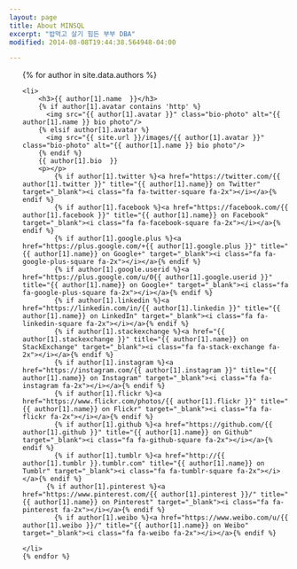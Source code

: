 ```yaml
---
layout: page
title: About MINSQL
excerpt: "밥먹고 살기 힘든 부부 DBA"
modified: 2014-08-08T19:44:38.564948-04:00

---
```



<div class="author-columns">
<ul>
    {% for author in site.data.authors %}
  
    <li>
        <h3>{{ author[1].name  }}</h3>
        {% if author[1].avatar contains 'http' %}
          <img src="{{ author[1].avatar }}" class="bio-photo" alt="{{ author[1].name }} bio photo"/>
        {% elsif author[1].avatar %}
          <img src="{{ site.url }}/images/{{ author[1].avatar }}" class="bio-photo" alt="{{ author[1].name }} bio photo"/>
        {% endif %}
        {{ author[1].bio  }}
        <p></p>
        	{% if author[1].twitter %}<a href="https://twitter.com/{{ author[1].twitter }}" title="{{ author[1].name}} on Twitter" target="_blank"><i class="fa fa-twitter-square fa-2x"></i></a>{% endif %}
        	{% if author[1].facebook %}<a href="https://facebook.com/{{ author[1].facebook }}" title="{{ author[1].name}} on Facebook" target="_blank"><i class="fa fa-facebook-square fa-2x"></i></a>{% endif %}
        	{% if author[1].google.plus %}<a href="https://plus.google.com/+{{ author[1].google.plus }}" title="{{ author[1].name}} on Google+" target="_blank"><i class="fa fa-google-plus-square fa-2x"></i></a>{% endif %}
        	{% if author[1].google.userid %}<a href="https://plus.google.com/u/0{{ author[1].google.userid }}" title="{{ author[1].name}} on Google+" target="_blank"><i class="fa fa-google-plus-square fa-2x"></i></a>{% endif %}          
        	{% if author[1].linkedin %}<a href="https://linkedin.com/in/{{ author[1].linkedin }}" title="{{ author[1].name}} on LinkedIn" target="_blank"><i class="fa fa-linkedin-square fa-2x"></i></a>{% endif %}
        	{% if author[1].stackexchange %}<a href="{{ author[1].stackexchange }}" title="{{ author[1].name}} on StackExchange" target="_blank"><i class="fa fa-stack-exchange fa-2x"></i></a>{% endif %}
        	{% if author[1].instagram %}<a href="https://instagram.com/{{ author[1].instagram }}" title="{{ author[1].name}} on Instagram" target="_blank"><i class="fa fa-instagram fa-2x"></i></a>{% endif %}
        	{% if author[1].flickr %}<a href="https://www.flickr.com/photos/{{ author[1].flickr }}" title="{{ author[1].name}} on Flickr" target="_blank"><i class="fa fa-flickr fa-2x"></i></a>{% endif %}
        	{% if author[1].github %}<a href="https://github.com/{{ author[1].github }}" title="{{ author[1].name}} on Github" target="_blank"><i class="fa fa-github-square fa-2x"></i></a>{% endif %}
        	{% if author[1].tumblr %}<a href="http://{{ author[1].tumblr }}.tumblr.com" title="{{ author[1].name}} on Tumblr" target="_blank"><i class="fa fa-tumblr-square fa-2x"></i></a>{% endif %}
          {% if author[1].pinterest %}<a href="https://www.pinterest.com/{{ author[1].pinterest }}/" title="{{ author[1].name}} on Pinterest" target="_blank"><i class="fa fa-pinterest fa-2x"></i></a>{% endif %}
        	{% if author[1].weibo %}<a href="https://www.weibo.com/u/{{ author[1].weibo }}/" title="{{ author[1].name}} on Weibo" target="_blank"><i class="fa fa-weibo fa-2x"></i></a>{% endif %}

    </li>
    {% endfor %}
</ul>
</div>
